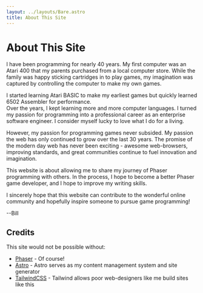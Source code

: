 ```yaml
---
layout: ../layouts/Bare.astro
title: About This Site
---
```


# About This Site

I have been programming for nearly 40 years.  My first computer was an Atari 400 that my parents purchased from a local
computer store. While the family was happy sticking cartridges in to play games, my imagination was captured by 
controlling the computer to make my own games.  

I started learning Atari BASIC to make my earliest games but quickly learned 6502 Assembler for performance.  
Over the years, I kept learning more and more computer languages.   I turned my passion for programming into a 
professional career as an enterprise software engineer.  I consider myself lucky to love what I do for a living.

However, my passion for programming games never subsided.  My passion the web has only continued to grow over the last 30
years.  The promise of the modern day web has never been exciting - awesome web-browsers, improving standards, and
great communities continue to fuel innovation and imagination.

This website is about allowing me to share my journey of Phaser programming with others.  In the process, I hope to 
become a better Phaser game developer, and I hope to improve my writing skills.   

I sincerely hope that this website can contribute to the wonderful online community and hopefully inspire someone
to pursue game programming!

--Bill

## Credits

This site would not be possible without:

+ [Phaser](https://phaser.io/) - Of course!
+ [Astro](https://astro.build/) - Astro serves as my content management system and site generator
+ [TailwindCSS](https://tailwindcss.com) - Tailwind allows poor web-designers like me build sites like this

